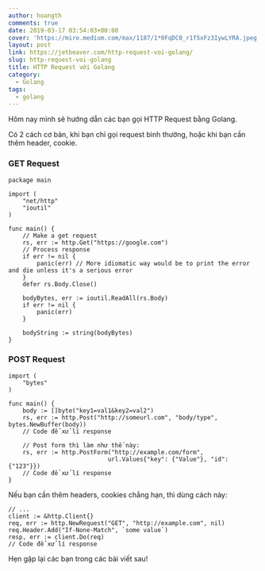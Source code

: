 ```yaml
---
author: hoangth
comments: true
date: 2019-03-17 03:54:03+00:00
cover: 'https://miro.medium.com/max/1187/1*0FqDC0_r1f5xFz3IywLYRA.jpeg'
layout: post
link: https://jetbeaver.com/http-request-voi-golang/
slug: http-request-voi-golang
title: HTTP Request với Golang
category:
  - Golang
tags:
  - golang
---
```


Hôm nay mình sẽ hướng dẫn các bạn gọi HTTP Request bằng Golang.

Có 2 cách cơ bản, khi bạn chỉ gọi request bình thường, hoặc khi bạn cần thêm header, cookie.

### GET Request

    package main

    import (
        "net/http"
        "ioutil"
    )

    func main() {
        // Make a get request
        rs, err := http.Get("https://google.com")
        // Process response
        if err != nil {
            panic(err) // More idiomatic way would be to print the error and die unless it's a serious error
        }
        defer rs.Body.Close()

        bodyBytes, err := ioutil.ReadAll(rs.Body)
        if err != nil {
            panic(err)
        }

        bodyString := string(bodyBytes)
    }

### POST Request

    import (
        "bytes"
    )

    func main() {
        body := []byte("key1=val1&key2=val2")
        rs, err := http.Post("http://someurl.com", "body/type", bytes.NewBuffer(body))
        // Code để xử lí response

        // Post form thì làm như thế này:
        rs, err := http.PostForm("http://example.com/form",
                                url.Values{"key": {"Value"}, "id": {"123"}})
        // Code để xử lí response
    }

Nếu bạn cần thêm headers, cookies chẳng hạn, thì dùng cách này:

    // ...
    client := &http.Client{}
    req, err := http.NewRequest("GET", "http://example.com", nil)
    req.Header.Add("If-None-Match", `some value`)
    resp, err := client.Do(req)
    // Code để xử lí response

Hẹn gặp lại các bạn trong các bài viết sau!
